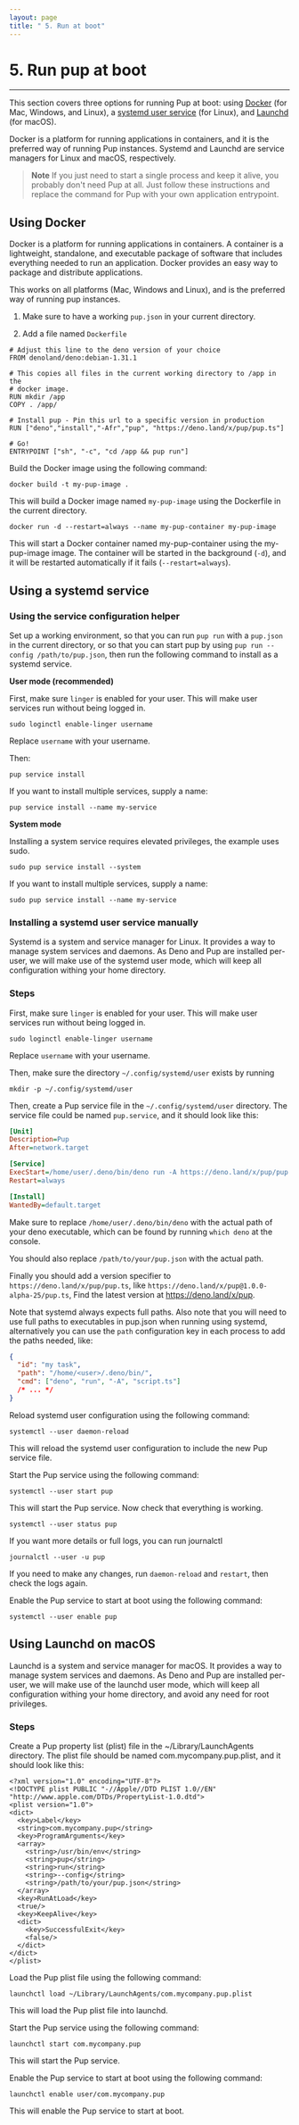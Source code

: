 ```yaml
---
layout: page
title: " 5. Run at boot"
---
```


# 5. Run pup at boot

---

This section covers three options for running Pup at boot: using [Docker](#using-docker) (for Mac, Windows, and Linux), a [systemd user service](#using-a-systemd-user-service) (for Linux), and
[Launchd](#using-launchd-on-macos) (for macOS).

Docker is a platform for running applications in containers, and it is the preferred way of running Pup instances. Systemd and Launchd are service managers for Linux and macOS, respectively.

> **Note** If you just need to start a single process and keep it alive, you probably don't need Pup at all. Just follow these instructions and replace the command for Pup with your own application
> entrypoint.

## Using Docker

Docker is a platform for running applications in containers. A container is a lightweight, standalone, and executable package of software that includes everything needed to run an application. Docker
provides an easy way to package and distribute applications.

This works on all platforms (Mac, Windows and Linux), and is the preferred way of running pup instances.

1. Make sure to have a working `pup.json` in your current directory.

2. Add a file named `Dockerfile`

```
# Adjust this line to the deno version of your choice
FROM denoland/deno:debian-1.31.1

# This copies all files in the current working directory to /app in the
# docker image. 
RUN mkdir /app
COPY . /app/

# Install pup - Pin this url to a specific version in production
RUN ["deno","install","-Afr","pup", "https://deno.land/x/pup/pup.ts"]

# Go!
ENTRYPOINT ["sh", "-c", "cd /app && pup run"]
```

Build the Docker image using the following command:

```
docker build -t my-pup-image .
```

This will build a Docker image named `my-pup-image` using the Dockerfile in the current directory.

```
docker run -d --restart=always --name my-pup-container my-pup-image
```

This will start a Docker container named my-pup-container using the my-pup-image image. The container will be started in the background (`-d`), and it will be restarted automatically if it fails
(`--restart=always`).

## Using a systemd service

### Using the service configuration helper

Set up a working environment, so that you can run `pup run` with a `pup.json` in the current directory, or so that you can start pup by using `pup run --config /path/to/pup.json`, then run the
following command to install as a systemd service.

**User mode (recommended)**

First, make sure `linger` is enabled for your user. This will make user services run without being logged in.

`sudo loginctl enable-linger username`

Replace `username` with your username.

Then:

`pup service install`

If you want to install multiple services, supply a name:

`pup service install --name my-service`

**System mode**

Installing a system service requires elevated privileges, the example uses sudo.

`sudo pup service install --system`

If you want to install multiple services, supply a name:

`sudo pup service install --name my-service`

### Installing a systemd user service manually

Systemd is a system and service manager for Linux. It provides a way to manage system services and daemons. As Deno and Pup are installed per-user, we will make use of the systemd user mode, which
will keep all configuration withing your home directory.

### Steps

First, make sure `linger` is enabled for your user. This will make user services run without being logged in.

`sudo loginctl enable-linger username`

Replace `username` with your username.

Then, make sure the directory `~/.config/systemd/user` exists by running

```
mkdir -p ~/.config/systemd/user
```

Then, create a Pup service file in the `~/.config/systemd/user` directory. The service file could be named `pup.service`, and it should look like this:

```ini
[Unit]
Description=Pup
After=network.target

[Service]
ExecStart=/home/user/.deno/bin/deno run -A https://deno.land/x/pup/pup.ts run --config /path/to/your/pup.json
Restart=always

[Install]
WantedBy=default.target
```

Make sure to replace `/home/user/.deno/bin/deno` with the actual path of your deno executable, which can be found by running `which deno` at the console.

You should also replace `/path/to/your/pup.json` with the actual path.

Finally you should add a version specifier to `https://deno.land/x/pup/pup.ts`, like `https://deno.land/x/pup@1.0.0-alpha-25/pup.ts`, Find the latest version at <https://deno.land/x/pup>.

Note that systemd always expects full paths. Also note that you will need to use full paths to executables in pup.json when running using systemd, alternatively you can use the `path` configuration
key in each process to add the paths needed, like:

```json
{
  "id": "my task",
  "path": "/home/<user>/.deno/bin/",
  "cmd": ["deno", "run", "-A", "script.ts"]
  /* ... */
}
```

Reload systemd user configuration using the following command:

```
systemctl --user daemon-reload
```

This will reload the systemd user configuration to include the new Pup service file.

Start the Pup service using the following command:

```
systemctl --user start pup
```

This will start the Pup service. Now check that everything is working.

```
systemctl --user status pup
```

If you want more details or full logs, you can run journalctl

```
journalctl --user -u pup
```

If you need to make any changes, run `daemon-reload` and `restart`, then check the logs again.

Enable the Pup service to start at boot using the following command:

```
systemctl --user enable pup
```

## Using Launchd on macOS

Launchd is a system and service manager for macOS. It provides a way to manage system services and daemons. As Deno and Pup are installed per-user, we will make use of the launchd user mode, which
will keep all configuration withing your home directory, and avoid any need for root privileges.

### Steps

Create a Pup property list (plist) file in the ~/Library/LaunchAgents directory. The plist file should be named com.mycompany.pup.plist, and it should look like this:

```
<?xml version="1.0" encoding="UTF-8"?>
<!DOCTYPE plist PUBLIC "-//Apple//DTD PLIST 1.0//EN" 
"http://www.apple.com/DTDs/PropertyList-1.0.dtd">
<plist version="1.0">
<dict>
  <key>Label</key>
  <string>com.mycompany.pup</string>
  <key>ProgramArguments</key>
  <array>
    <string>/usr/bin/env</string>
    <string>pup</string>
    <string>run</string>
    <string>--config</string>
    <string>/path/to/your/pup.json</string>
  </array>
  <key>RunAtLoad</key>
  <true/>
  <key>KeepAlive</key>
  <dict>
    <key>SuccessfulExit</key>
    <false/>
  </dict>
</dict>
</plist>
```

Load the Pup plist file using the following command:

`launchctl load ~/Library/LaunchAgents/com.mycompany.pup.plist`

This will load the Pup plist file into launchd.

Start the Pup service using the following command:

`launchctl start com.mycompany.pup`

This will start the Pup service.

Enable the Pup service to start at boot using the following command:

`launchctl enable user/com.mycompany.pup`

This will enable the Pup service to start at boot.
